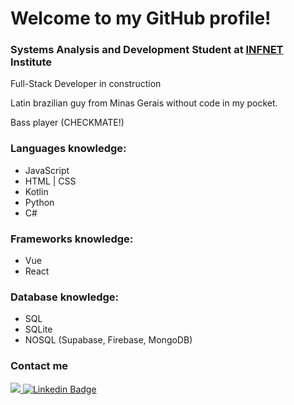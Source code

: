 
# Welcome to my GitHub profile!

### Systems Analysis and Development Student at <a href="https://www.infnet.edu.br/infnet" target="_blank">INFNET</a> Institute

Full-Stack Developer in construction 

Latin brazilian guy from Minas Gerais without code in my pocket.

Bass player (CHECKMATE!)

### Languages knowledge:
- JavaScript      
- HTML | CSS
- Kotlin 
- Python
- C#

### Frameworks knowledge:
- Vue
- React

### Database knowledge:
- SQL
- SQLite
- NOSQL (Supabase, Firebase, MongoDB)
   
### Contact me 
<a href="https://wa.me/<5531993390959>" target="_blank"><img src="https://img.shields.io/badge/WhatsApp-25D366?style=for-the-badge&logo=whatsapp&logoColor=white" target="_blank"> [![Linkedin Badge](https://img.shields.io/badge/LinkedIn-0077B5?style=for-the-badge&logo=linkedin&logoColor=white)](https://www.linkedin.com/in/pedro-cardoso-864542200/)</a>
